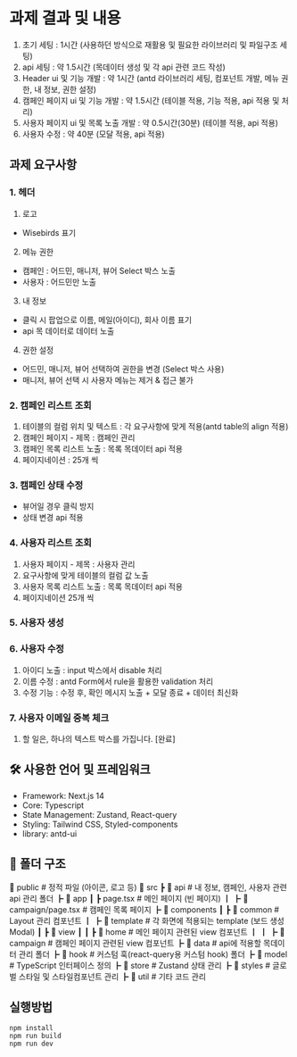 # 과제 결과 및 내용

1. 초기 세팅 : 1시간 (사용하던 방식으로 재활용 및 필요한 라이브러리 및 파일구조 세팅)
2. api 세팅 : 약 1.5시간 (목데이터 생성 및 각 api 관련 코드 작성)
3. Header ui 및 기능 개발 : 약 1시간 (antd 라이브러리 세팅, 컴포넌트 개발, 메뉴 권한, 내 정보, 권한 설정)
4. 캠페인 페이지 ui 및 기능 개발 : 약 1.5시간 (테이블 적용, 기능 적용, api 적용 및 처리)
5. 사용자 페이지 ui 및 목록 노출 개발 : 약 0.5시간(30분) (테이블 적용, api 적용)
6. 사용자 수정 : 약 40분 (모달 적용, api 적용)

## 과제 요구사항

### 1. 헤더

1. 로고

- Wisebirds 표기

2. 메뉴 권한

- 캠페인 : 어드민, 매니저, 뷰어 Select 박스 노출
- 사용자 : 어드민만 노출

3. 내 정보

- 클릭 시 팝업으로 이름, 메일(아이디), 회사 이름 표기
- api 목 데이터로 데이터 노출

4. 권한 설정

- 어드민, 매니저, 뷰어 선택하여 권한을 변경 (Select 박스 사용)
- 매니저, 뷰어 선택 시 사용자 메뉴는 제거 & 접근 불가

### 2. 캠페인 리스트 조회

1. 테이블의 컬럼 위치 및 텍스트 : 각 요구사항에 맞게 적용(antd table의 align 적용)
2. 캠페인 페이지 - 제목 : 캠페인 관리
3. 캠페인 목록 리스트 노출 : 목록 목데이터 api 적용
4. 페이지네이션 : 25개 씩

### 3. 캠페인 상태 수정

- 뷰어일 경우 클릭 방지
- 상태 변경 api 적용

### 4. 사용자 리스트 조회

1. 사용자 페이지 - 제목 : 사용자 관리
2. 요구사항에 맞게 테이블의 컬럼 값 노출
3. 사용자 목록 리스트 노출 : 목록 목데이터 api 적용
4. 페이지네이션 25개 씩

### 5. 사용자 생성

### 6. 사용자 수정

1. 아이디 노출 : input 박스에서 disable 처리
2. 이름 수정 : antd Form에서 rule을 활용한 validation 처리
3. 수정 기능 : 수정 후, 확인 메시지 노출 + 모달 종료 + 데이터 최신화

### 7. 사용자 이메일 중복 체크

1. 할 일은, 하나의 텍스트 박스를 가집니다. [완료]

## 🛠 사용한 언어 및 프레임워크

- Framework: Next.js 14
- Core: Typescript
- State Management: Zustand, React-query
- Styling: Tailwind CSS, Styled-components
- library: antd-ui

## 📂 폴더 구조

📂 public # 정적 파일 (아이콘, 로고 등)
📂 src
┣ 📂 api # 내 정보, 캠페인, 사용자 관련 api 관리 폴더
┣ 📂 app
┃ ┣ page.tsx # 메인 페이지 (빈 페이지)
┃ ┣ 📂 campaign/page.tsx # 캠페인 목록 페이지
┣ 📂 components
┃ ┣ 📂 common # Layout 관리 컴포넌트
┃ ┣ 📂 template # 각 화면에 적용되는 template (보드 생성 Modal)
┃ ┣ 📂 view
┃ ┃ ┣ 📂 home # 메인 페이지 관련된 view 컴포넌트
┃ ┃ ┣ 📂 campaign # 캠페인 페이지 관련된 view 컴포넌트
┣ 📂 data # api에 적용할 목데이터 관리 폴더
┣ 📂 hook # 커스텀 훅(react-query용 커스텀 hook) 폴더
┣ 📂 model # TypeScript 인터페이스 정의
┣ 📂 store # Zustand 상태 관리
┣ 📂 styles # 글로벌 스타일 및 스타일컴포넌트 관리
┣ 📂 util # 기타 코드 관리

## 실행방법

```shell
npm install
npm run build
npm run dev
```
